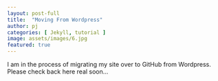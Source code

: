 ```yaml
---
layout: post-full
title:  "Moving From Wordpress"
author: pj
categories: [ Jekyll, tutorial ]
image: assets/images/6.jpg
featured: true
---
```

I am in the process of migrating my site over to GitHub from Wordpress. Please check back here real soon...